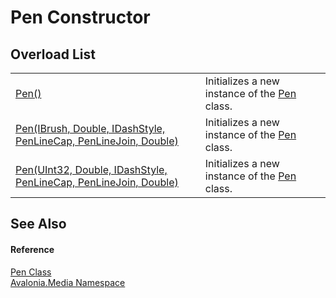 # Pen Constructor


## Overload List
<table>
<tr>
<td><a href="M_Avalonia_Media_Pen__ctor">Pen()</a></td>
<td>Initializes a new instance of the <a href="T_Avalonia_Media_Pen">Pen</a> class.</td>
</tr>
<tr>
<td><a href="M_Avalonia_Media_Pen__ctor_1">Pen(IBrush, Double, IDashStyle, PenLineCap, PenLineJoin, Double)</a></td>
<td>Initializes a new instance of the <a href="T_Avalonia_Media_Pen">Pen</a> class.</td>
</tr>
<tr>
<td><a href="M_Avalonia_Media_Pen__ctor_2">Pen(UInt32, Double, IDashStyle, PenLineCap, PenLineJoin, Double)</a></td>
<td>Initializes a new instance of the <a href="T_Avalonia_Media_Pen">Pen</a> class.</td>
</tr>
</table>

## See Also


#### Reference
<a href="T_Avalonia_Media_Pen">Pen Class</a>  
<a href="N_Avalonia_Media">Avalonia.Media Namespace</a>  

